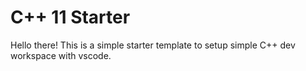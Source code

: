 # C++ 11 Starter
Hello there! 
This is a simple starter template to setup simple C++ dev workspace with vscode.